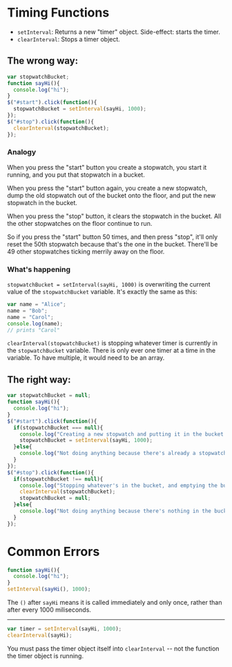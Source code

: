 # Timing Functions

- `setInterval`: Returns a new "timer" object. Side-effect: starts the timer.
- `clearInterval`: Stops a timer object.

## The wrong way:

```js
var stopwatchBucket;
function sayHi(){
  console.log("hi");
}
$("#start").click(function(){
  stopwatchBucket = setInterval(sayHi, 1000);
});
$("#stop").click(function(){
  clearInterval(stopwatchBucket);
});
```

### Analogy

When you press the "start" button you create a stopwatch, you start it running, and you put that stopwatch in a bucket.

When you press the "start" button again, you create a new stopwatch, dump the old stopwatch out of the bucket onto the floor, and put the new stopwatch in the bucket.

When you press the "stop" button, it clears the stopwatch in the bucket. All the other stopwatches on the floor continue to run.

So if you press the "start" button 50 times, and then press "stop", it'll only reset the 50th stopwatch because that's the one in the bucket. There'll be 49 other stopwatches ticking merrily away on the floor.

### What's happening

`stopwatchBucket = setInterval(sayHi, 1000)` is overwriting the current value of the `stopwatchBucket` variable. It's exactly the same as this:

```js
var name = "Alice";
name = "Bob";
name = "Carol";
console.log(name);
// prints "Carol"
```

`clearInterval(stopwatchBucket)` is stopping whatever timer is currently in the `stopwatchBucket` variable. There is only ever one timer at a time in the variable. To have multiple, it would need to be an array.

## The right way:

```js
var stopwatchBucket = null;
function sayHi(){
  console.log("hi");
}
$("#start").click(function(){
  if(stopwatchBucket === null){
    console.log("Creating a new stopwatch and putting it in the bucket!");
    stopwatchBucket = setInterval(sayHi, 1000);
  }else{
    console.log("Not doing anything because there's already a stopwatch in the bucket.");
  }
});
$("#stop").click(function(){
  if(stopwatchBucket !== null){
    console.log("Stopping whatever's in the bucket, and emptying the bucket.");
    clearInterval(stopwatchBucket);
    stopwatchBucket = null;
  }else{
    console.log("Not doing anything because there's nothing in the bucket.");
  }
});
```

# Common Errors

```js
function sayHi(){
  console.log("hi");
}
setInterval(sayHi(), 1000);
```

The `()` after `sayHi` means it is called immediately and only once, rather than after every 1000 miliseconds.

---

```js
var timer = setInterval(sayHi, 1000);
clearInterval(sayHi);
```

You must pass the timer object itself into `clearInterval` -- not the function the timer object is running.


